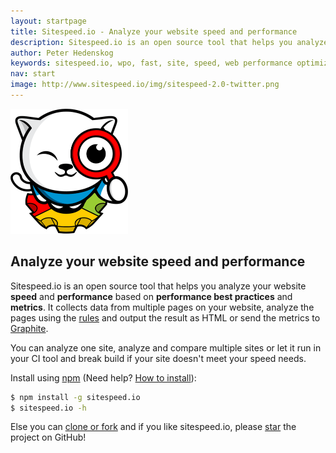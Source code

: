```yaml
---
layout: startpage
title: Sitespeed.io - Analyze your website speed and performance
description: Sitespeed.io is an open source tool that helps you analyze and optimize your website speed and performance, based on performance best practices. Run it locally or use it in your continous integration. Download or fork it on Github!
author: Peter Hedenskog
keywords: sitespeed.io, wpo, fast, site, speed, web performance optimization, analyze, best practices, continous integration
nav: start
image: http://www.sitespeed.io/img/sitespeed-2.0-twitter.png
---
```

<img src="img/sitespeed.io-logo-large2.png" class="pull-left img-big" alt="Sitespeed.io logo" width="188" height="200" onLoad="markUserTime('logoTime')">

## Analyze your website speed and performance

Sitespeed.io is an open source tool that helps you analyze your website **speed** and **performance** based on **performance best practices** and **metrics**. It collects data from multiple pages on your website, analyze the pages using the [rules](/rules/) and output the result as HTML or send the metrics to [Graphite](http://graphite.wikidot.com/).

You can analyze one site, analyze and compare multiple sites or let it run in your CI tool and break build if your site doesn't meet your speed needs.

Install using [npm](https://www.npmjs.org/) (Need help? [How to install](/documentation/#download-and-installation)):

~~~ bash
$ npm install -g sitespeed.io
$ sitespeed.io -h
~~~

Else you can  <a class="btn  btn--positive" href="https://github.com/sitespeedio/sitespeed.io">clone or fork</a> and if you like sitespeed.io, please <a class="btn  btn--positive" href="https://github.com/sitespeedio/sitespeed.io">star</a> the project on GitHub!
